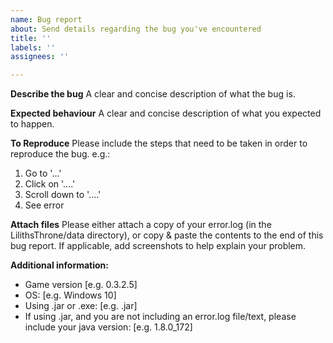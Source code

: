 ```yaml
---
name: Bug report
about: Send details regarding the bug you've encountered
title: ''
labels: ''
assignees: ''

---
```


**Describe the bug**
A clear and concise description of what the bug is.

**Expected behaviour**
A clear and concise description of what you expected to happen.

**To Reproduce**
Please include the steps that need to be taken in order to reproduce the bug.
e.g.:
1. Go to '...'
2. Click on '....'
3. Scroll down to '....'
4. See error

**Attach files**
Please either attach a copy of your error.log (in the LilithsThrone/data directory), or copy & paste the contents to the end of this bug report.
If applicable, add screenshots to help explain your problem.

**Additional information:**
 - Game version [e.g. 0.3.2.5]
 - OS: [e.g. Windows 10]
 - Using .jar or .exe: [e.g. .jar]
- If using .jar, and you are not including an error.log file/text, please include your java version: [e.g. 1.8.0_172]

